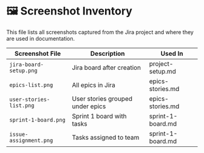 # 🖼️ Screenshot Inventory

This file lists all screenshots captured from the Jira project and where they are used in documentation.

| Screenshot File | Description | Used In |
|------------------|-------------|---------|
| `jira-board-setup.png` | Jira board after creation | project-setup.md |
| `epics-list.png` | All epics in Jira | epics-stories.md |
| `user-stories-list.png` | User stories grouped under epics | epics-stories.md |
| `sprint-1-board.png` | Sprint 1 board with tasks | sprint-1-board.md |
| `issue-assignment.png` | Tasks assigned to team | sprint-1-board.md |


